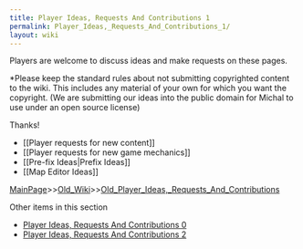 ```yaml
---
title: Player Ideas, Requests And Contributions 1
permalink: Player_Ideas,_Requests_And_Contributions_1/
layout: wiki
---
```

Players are welcome to discuss ideas and make requests on these pages.

*Please keep the standard rules about not submitting copyrighted content to the wiki. This includes any material of your own for which you want the copyright. (We are submitting our ideas into the public domain for Michal to use under an open source license)

Thanks!

* [[Player requests for new content]]
* [[Player requests for new game mechanics]]
* [[Pre-fix Ideas|Prefix Ideas]]
* [[Map Editor Ideas]]

[MainPage](/keeperrl_wiki/ "wikilink")>>[Old_Wiki](/keeperrl_wiki/Old_Wiki "wikilink")>>[Old_Player_Ideas,_Requests_And_Contributions](/keeperrl_wiki/Old_Player_Ideas,_Requests_And_Contributions "wikilink")

Other items in this section
-    [Player Ideas, Requests And Contributions 0](/keeperrl_wiki/Player_Ideas,_Requests_And_Contributions_0 "wikilink")
-    [Player Ideas, Requests And Contributions 2](/keeperrl_wiki/Player_Ideas,_Requests_And_Contributions_2 "wikilink")
